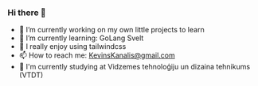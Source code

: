 ### Hi there 👋

<!--
**KevinTheSome/KevinTheSome** is a ✨ _special_ ✨ repository because its `README.md` (this file) appears on your GitHub profile.
-->
- 🔭 I’m currently working on my own little projects to learn
- 🌱 I’m currently learning: GoLang Svelt
- 🙂 I really enjoy using tailwindcss
- 📫 How to reach me: KevinsKanalis@gmail.com
- 🏫 I'm currently studying at Vidzemes tehnoloģiju un dizaina tehnikums (VTDT)
